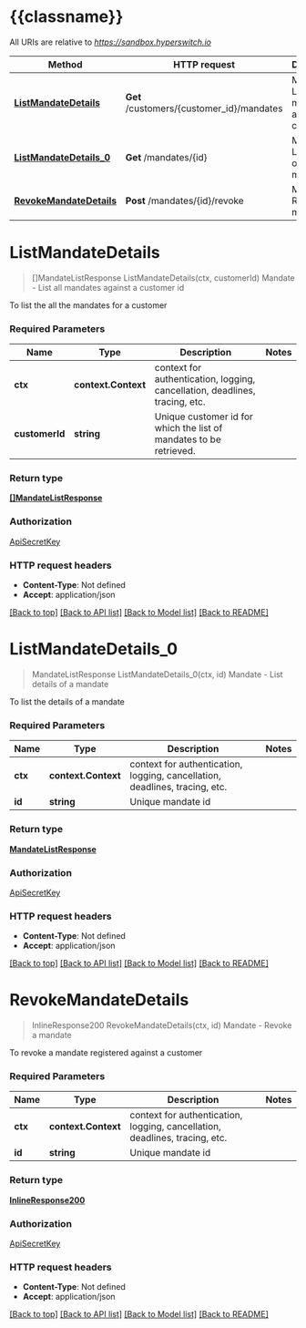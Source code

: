# {{classname}}

All URIs are relative to *https://sandbox.hyperswitch.io*

Method | HTTP request | Description
------------- | ------------- | -------------
[**ListMandateDetails**](MandatesApi.md#ListMandateDetails) | **Get** /customers/{customer_id}/mandates | Mandate - List all mandates against a customer id
[**ListMandateDetails_0**](MandatesApi.md#ListMandateDetails_0) | **Get** /mandates/{id} | Mandate - List details of a mandate
[**RevokeMandateDetails**](MandatesApi.md#RevokeMandateDetails) | **Post** /mandates/{id}/revoke | Mandate - Revoke a mandate

# **ListMandateDetails**
> []MandateListResponse ListMandateDetails(ctx, customerId)
Mandate - List all mandates against a customer id

To list the all the mandates for a customer

### Required Parameters

Name | Type | Description  | Notes
------------- | ------------- | ------------- | -------------
 **ctx** | **context.Context** | context for authentication, logging, cancellation, deadlines, tracing, etc.
  **customerId** | **string**| Unique customer id for which the list of mandates to be retrieved. | 

### Return type

[**[]MandateListResponse**](MandateListResponse.md)

### Authorization

[ApiSecretKey](../README.md#ApiSecretKey)

### HTTP request headers

 - **Content-Type**: Not defined
 - **Accept**: application/json

[[Back to top]](#) [[Back to API list]](../README.md#documentation-for-api-endpoints) [[Back to Model list]](../README.md#documentation-for-models) [[Back to README]](../README.md)

# **ListMandateDetails_0**
> MandateListResponse ListMandateDetails_0(ctx, id)
Mandate - List details of a mandate

To list the details of a mandate

### Required Parameters

Name | Type | Description  | Notes
------------- | ------------- | ------------- | -------------
 **ctx** | **context.Context** | context for authentication, logging, cancellation, deadlines, tracing, etc.
  **id** | **string**| Unique mandate id | 

### Return type

[**MandateListResponse**](MandateListResponse.md)

### Authorization

[ApiSecretKey](../README.md#ApiSecretKey)

### HTTP request headers

 - **Content-Type**: Not defined
 - **Accept**: application/json

[[Back to top]](#) [[Back to API list]](../README.md#documentation-for-api-endpoints) [[Back to Model list]](../README.md#documentation-for-models) [[Back to README]](../README.md)

# **RevokeMandateDetails**
> InlineResponse200 RevokeMandateDetails(ctx, id)
Mandate - Revoke a mandate

To revoke a mandate registered against a customer

### Required Parameters

Name | Type | Description  | Notes
------------- | ------------- | ------------- | -------------
 **ctx** | **context.Context** | context for authentication, logging, cancellation, deadlines, tracing, etc.
  **id** | **string**| Unique mandate id | 

### Return type

[**InlineResponse200**](inline_response_200.md)

### Authorization

[ApiSecretKey](../README.md#ApiSecretKey)

### HTTP request headers

 - **Content-Type**: Not defined
 - **Accept**: application/json

[[Back to top]](#) [[Back to API list]](../README.md#documentation-for-api-endpoints) [[Back to Model list]](../README.md#documentation-for-models) [[Back to README]](../README.md)

